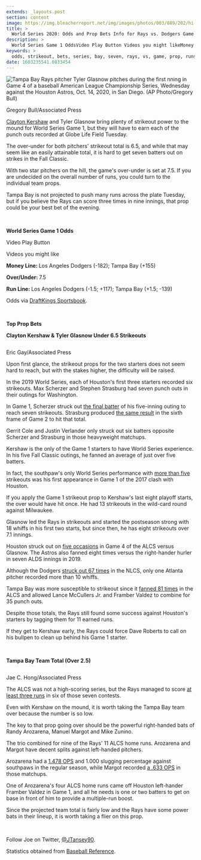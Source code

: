 ```yaml
--- 
extends: _layouts.post 
section: content 
image: https://img.bleacherreport.net/img/images/photos/003/889/202/hi-res-82782101b15e7c677e22f27569d37872_crop_exact.jpg?w=1200&h=1200&q=75 
title: > 
  World Series 2020: Odds and Prop Bets Info for Rays vs. Dodgers Game 1 
description: > 
  World Series Game 1 OddsVideo Play Button Videos you might likeMoney Line: Los Angeles Dodgers (-182); Tampa Bay (+155)Over/Under: 7.5Run Line: Los Angeles Dodgers (-1.5; +117); Tampa Bay (+1.5; -139)Odds via DraftKings Sportsbook.In the 2019 World Series, each of Houston's first three starters recorded six strikeouts.In Game 1, Scherzer struck out the final batter of his five-inning outing to reach seven strikeouts.Kershaw is the only of the Game 1 starters to have World Series experience.In fact, the southpaw's only World Series performance with more than five strikeouts was his first appearance in Game 1 of the 2017 clash with Houston. 
keywords: > 
  odds, strikeout, bets, series, bay, seven, rays, vs, game, prop, runs, alcs, world, info, strikeouts, dodgers 
date: 1603235541.0833454 
--- 
```

<div><p></p><img alt="Tampa Bay Rays pitcher Tyler Glasnow pitches during the first nning in Game 4 of a baseball American League Championship Series, Wednesday against the Houston Astros, Oct. 14, 2020, in San Diego. (AP Photo/Gregory Bull)" src="https://static-assets.bleacherreport.net/img/atoms/lazyImage/logo.png"><p class="credit">Gregory Bull/Associated Press</p><p class=""><a href="http://bleacherreport.com/clayton-kershaw">Clayton Kershaw</a> and Tyler Glasnow bring plenty of strikeout power to the mound for World Series Game 1, but they will have to earn each of the punch outs recorded at Globe Life Field Tuesday.&#160;</p><p class="">The over-under for both pitchers' strikeout total is 6.5, and while that may seem like an easily attainable total, it is hard to get seven batters out on strikes in the Fall Classic.&#160;</p><p class="">With two star pitchers on the hill, the game's over-under is set at 7.5. If you are undecided on the overall number of runs, you could turn to the individual team props.&#160;</p><p id="br-ad-29245129" class="br-ad-lazy"></p><p class="">Tampa Bay is not projected to push many runs across the plate Tuesday, but if you believe the Rays can score three times in nine innings, that prop could be your best bet of the evening.</p><p class="">&#160; &#160; &#160; &#160; &#160; &#160; &#160; &#160;</p><p class=""><strong>World Series Game 1 Odds</strong></p><a rel="noopener noreferrer" target="_blank" class="molecule thumbnail"><img alt="" src="https://static-assets.bleacherreport.net/img/atoms/lazyImage/logo.png">Video Play Button</a><p class="atom video-indicator"><p class="text">Videos you might like </p> </p><p class=""><strong>Money Line:&#160;</strong>Los Angeles Dodgers (-182); Tampa Bay (+155)</p><p class=""><strong>Over/Under:&#160;</strong>7.5</p><p class=""><strong>Run Line:&#160;</strong>Los Angeles Dodgers (-1.5; +117); Tampa Bay (+1.5; -139)</p><p class="">Odds via <a href="https://sportsbook.draftkings.com/event/179574738?category=odds&amp;subcategory=popular" target="_blank" rel="noopener noreferrer">DraftKings Sportsbook</a>.</p><p class="">&#160; &#160; &#160; &#160;</p><p class=""><strong>Top Prop Bets</strong></p><p class=""><strong>Clayton Kershaw &amp; Tyler Glasnow Under 6.5 Strikeouts</strong></p><p></p><img alt="" src="https://static-assets.bleacherreport.net/img/atoms/lazyImage/logo.png"><p class="credit">Eric Gay/Associated Press</p><p class="">Upon first glance, the strikeout props for the two starters does not seem hard to reach, but with the stakes higher, the difficulty will be raised.&#160;</p><p class="">In the 2019 World Series, each of Houston's first three starters recorded six strikeouts. Max Scherzer and Stephen Strasburg had seven punch outs in their outings for Washington.&#160;</p><p class="">In Game 1, Scherzer struck out <a href="https://www.baseball-reference.com/boxes/HOU/HOU201910220.shtml" target="_blank" rel="noopener noreferrer">the final batter</a> of his five-inning outing to reach seven strikeouts. Strasburg produced <a href="https://www.baseball-reference.com/boxes/HOU/HOU201910230.shtml" target="_blank" rel="noopener noreferrer">the same result</a>&#160;in the sixth frame of Game 2 to hit that total.&#160;</p><p class="">Gerrit Cole and Justin Verlander only struck out six batters opposite Scherzer and Strasburg in those heavyweight matchups.&#160;</p><p class="">Kershaw is the only of the Game 1 starters to have World Series experience. In his five Fall Classic outings, he fanned an average of just over five batters.&#160;</p><p class="">In fact, the southpaw's only World Series performance with <a href="https://www.baseball-reference.com/players/gl.fcgi?id=kershcl01&amp;t=p&amp;year=0&amp;post=1" target="_blank" rel="noopener noreferrer">more than five</a> strikeouts was his first appearance in Game 1 of the 2017 clash with Houston.&#160;</p><p class="">If you apply the Game 1 strikeout prop to Kershaw's last eight playoff starts, the over would have hit once. He had 13 strikeouts in the wild-card round against Milwaukee.&#160;</p><p id="br-ad-103844575" class="br-ad-lazy"></p><p class="">Glasnow led the Rays in strikeouts and started the postseason strong with 18 whiffs in his first two starts, but since then, he has eight strikeouts over 7.1 innings.&#160;</p><p class="">Houston struck out on <a href="https://www.baseball-reference.com/players/gl.fcgi?id=glasnty01&amp;t=p&amp;year=0&amp;post=1" target="_blank" rel="noopener noreferrer">five occasions</a> in Game 4 of the ALCS versus Glasnow. The Astros also fanned eight times versus the right-hander hurler in seven ALDS innings in 2019.&#160;</p><p class="">Although the Dodgers <a href="https://www.baseball-reference.com/postseason/2020_NLCS.shtml" target="_blank" rel="noopener noreferrer">struck out 67 times</a> in the NLCS, only one Atlanta pitcher recorded more than 10 whiffs.&#160;</p><p class="">Tampa Bay was more susceptible to strikeout since it <a href="https://www.baseball-reference.com/postseason/2020_ALCS.shtml" target="_blank" rel="noopener noreferrer">fanned 81 times</a> in the ALCS and allowed Lance McCullers Jr. and Framber Valdez to combine for 35 punch outs.&#160;</p><p class="">Despite those totals, the Rays still found some success against Houston's starters by tagging them for 11 earned runs.&#160;</p><p class="">If they get to Kershaw early, the Rays could force Dave Roberts to call on his bullpen to clean up behind his Game 1 starter.&#160;</p><p class="">&#160; &#160; &#160; &#160; &#160; &#160; &#160;</p><p class=""><strong>Tampa Bay Team Total (Over 2.5)</strong></p><p></p><img alt="" src="https://static-assets.bleacherreport.net/img/atoms/lazyImage/logo.png"><p class="credit">Jae C. Hong/Associated Press</p><p class="">The ALCS was not a high-scoring series, but the Rays managed to score <a href="https://www.baseball-reference.com/postseason/2020_ALCS.shtml" target="_blank" rel="noopener noreferrer">at least three runs</a> in six of those seven contests.&#160;</p><p class="">Even with Kershaw on the mound, it is worth taking the Tampa Bay team over because the number is so low.&#160;</p><p class="">The key to that prop going over should be the powerful right-handed bats of Randy Arozarena, Manuel Margot and Mike Zunino.</p><p class="">The trio combined for nine of the Rays' 11 ALCS home runs. Arozarena and Margot have decent splits against left-handed pitchers.&#160;</p><p id="br-ad-20924883" class="br-ad-lazy"></p><p class="">Arozarena had a <a href="https://www.baseball-reference.com/players/split.fcgi?id=arozara01&amp;year=2020&amp;t=b" target="_blank" rel="noopener noreferrer">1.478 OPS</a> and 1.000 slugging percentage against southpaws in the regular season, while Margot recorded <a href="https://www.baseball-reference.com/players/split.fcgi?id=margoma01&amp;year=2020&amp;t=b" target="_blank" rel="noopener noreferrer">a .633 OPS</a> in those matchups.&#160;</p><p class="">One of Arozarena's four ALCS home runs came off Houston left-hander Framber Valdez in Game 1, and all he needs is one or two batters to get on base in front of him to provide a multiple-run boost.&#160;</p><p class="">Since the projected team total is fairly low and the Rays have some power bats in their lineup, it is worth taking a flier on this prop.</p><p class="">&#160; &#160; &#160; &#160; &#160; &#160;&#160;</p><p class="">Follow Joe on Twitter, <a href="https://twitter.com/JTansey90" target="_blank" rel="noopener noreferrer">@JTansey90</a>.</p><p class="">Statistics obtained from <a href="https://www.baseball-reference.com/" target="_blank" rel="noopener noreferrer">Baseball Reference</a>.</p></div>